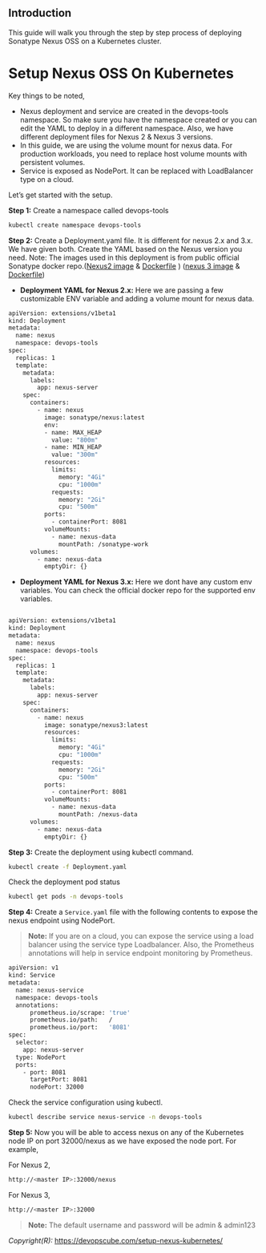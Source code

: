 ## Introduction
This guide will walk you through the step by step process of deploying Sonatype Nexus OSS on a Kubernetes cluster.

# Setup Nexus OSS On Kubernetes
Key things to be noted,

- Nexus deployment and service are created in the devops-tools namespace. So make sure you have the namespace created or you can edit the YAML to deploy in a different namespace. Also, we have different deployment files for Nexus 2 & Nexus 3 versions.
- In this guide, we are using the volume mount for nexus data. For production workloads, you need to replace host volume mounts with persistent volumes.
- Service is exposed as NodePort. It can be replaced with LoadBalancer type on a cloud.

Let’s get started with the setup.

**Step 1:** Create a namespace called devops-tools

```bash
kubectl create namespace devops-tools
```

**Step 2:** Create a Deployment.yaml file. It is different for nexus 2.x and 3.x. We have given both. Create the YAML based on the Nexus version you need. Note: The images used in this deployment is from public official Sonatype docker repo.([Nexus2 image](https://hub.docker.com/r/sonatype/nexus/)  & [Dockerfile](https://github.com/sonatype/docker-nexus/blob/master/oss/Dockerfile) )  ([nexus 3 image](https://hub.docker.com/r/sonatype/nexus3/) & [Dockerfile](https://github.com/sonatype/docker-nexus3/blob/master/Dockerfile))

- **Deployment YAML for Nexus 2.x:** Here we are passing a few customizable ENV variable and adding a volume mount for nexus data.
```bash
apiVersion: extensions/v1beta1
kind: Deployment
metadata:
  name: nexus
  namespace: devops-tools
spec:
  replicas: 1
  template:
    metadata:
      labels:
        app: nexus-server
    spec:
      containers:
        - name: nexus
          image: sonatype/nexus:latest
          env:
          - name: MAX_HEAP
            value: "800m"
          - name: MIN_HEAP
            value: "300m"
          resources:
            limits:
              memory: "4Gi"
              cpu: "1000m"
            requests:
              memory: "2Gi"
              cpu: "500m"
          ports:
            - containerPort: 8081
          volumeMounts:
            - name: nexus-data
              mountPath: /sonatype-work
      volumes:
        - name: nexus-data
          emptyDir: {}
```

- **Deployment YAML for Nexus 3.x:** Here we dont have any custom env variables. You can check the official docker repo for the supported env variables.
```bash

apiVersion: extensions/v1beta1
kind: Deployment
metadata:
  name: nexus
  namespace: devops-tools
spec:
  replicas: 1
  template:
    metadata:
      labels:
        app: nexus-server
    spec:
      containers:
        - name: nexus
          image: sonatype/nexus3:latest
          resources:
            limits:
              memory: "4Gi"
              cpu: "1000m"
            requests:
              memory: "2Gi"
              cpu: "500m"
          ports:
            - containerPort: 8081
          volumeMounts:
            - name: nexus-data
              mountPath: /nexus-data
      volumes:
        - name: nexus-data
          emptyDir: {}
```

**Step 3:** Create the deployment using kubectl command.
```bash
kubectl create -f Deployment.yaml
```
Check the deployment pod status
```bash
kubectl get pods -n devops-tools
```

**Step 4:** Create a `Service.yaml` file with the following contents to expose the nexus endpoint using NodePort.

> **Note:** If you are on a cloud, you can expose the service using a load balancer using the service type Loadbalancer. Also, the Prometheus annotations will help in service endpoint monitoring by Prometheus.

```bash
apiVersion: v1
kind: Service
metadata:
  name: nexus-service
  namespace: devops-tools
  annotations:
      prometheus.io/scrape: 'true'
      prometheus.io/path:   /
      prometheus.io/port:   '8081'
spec:
  selector: 
    app: nexus-server
  type: NodePort  
  ports:
    - port: 8081
      targetPort: 8081
      nodePort: 32000
```

Check the service configuration using kubectl.
```bash
kubectl describe service nexus-service -n devops-tools
```

**Step 5:** Now you will be able to access nexus on any of the Kubernetes node IP on port 32000/nexus as we have exposed the node port. For example,

For Nexus 2,
```bash
http://<master IP>:32000/nexus
```

For Nexus 3,
```bash
http://<master IP>:32000
```

> **Note:** The default username and password will be admin & admin123

*Copyright(R):* https://devopscube.com/setup-nexus-kubernetes/